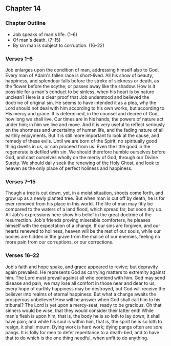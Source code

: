 ## Chapter 14

### Chapter Outline

- Job speaks of man's life. (1–6)
- Of man's death. (7–15)
- By sin man is subject to corruption. (16–22)

### Verses 1–6

Job enlarges upon the condition of man, addressing himself also to God. Every man of Adam's fallen race is short-lived. All his show of beauty, happiness, and splendour falls before the stroke of sickness or death, as the flower before the scythe; or passes away like the shadow. How is it possible for a man's conduct to be sinless, when his heart is by nature unclean? Here is a clear proof that Job understood and believed the doctrine of original sin. He seems to have intended it as a plea, why the Lord should not deal with him according to his own works, but according to His mercy and grace. It is determined, in the counsel and decree of God, how long we shall live. Our times are in his hands, the powers of nature act under him; in him we live and move. And it is very useful to reflect seriously on the shortness and uncertainty of human life, and the fading nature of all earthly enjoyments. But it is still more important to look at the cause, and remedy of these evils. Until we are born of the Spirit, no spiritually good thing dwells in us, or can proceed from us. Even the little good in the regenerate is defiled with sin. We should therefore humble ourselves before God, and cast ourselves wholly on the mercy of God, through our Divine Surety. We should daily seek the renewing of the Holy Ghost, and look to heaven as the only place of perfect holiness and happiness.

### Verses 7–15

Though a tree is cut down, yet, in a moist situation, shoots come forth, and grow up as a newly planted tree. But when man is cut off by death, he is for ever removed from his place in this world. The life of man may fitly be compared to the waters of a land flood, which spread far, but soon dry up. All Job's expressions here show his belief in the great doctrine of the resurrection. Job's friends proving miserable comforters, he pleases himself with the expectation of a change. If our sins are forgiven, and our hearts renewed to holiness, heaven will be the rest of our souls, while our bodies are hidden in the grave from the malice of our enemies, feeling no more pain from our corruptions, or our corrections.

### Verses 16–22

Job's faith and hope spake, and grace appeared to revive; but depravity again prevailed. He represents God as carrying matters to extremity against him. The Lord must prevail against all who contend with him. God may send disease and pain, we may lose all comfort in those near and dear to us, every hope of earthly happiness may be destroyed, but God will receive the believer into realms of eternal happiness. But what a change awaits the prosperous unbeliever! How will he answer when God shall call him to his tribunal? The Lord is yet upon a mercy-seat, ready to be gracious. Oh that sinners would be wise, that they would consider their latter end! While man's flesh is upon him, that is, the body he is so loth to lay down, it shall have pain; and while his soul is within him, that is, the spirit he is so loth to resign, it shall mourn. Dying work is hard work; dying pangs often are sore pangs. It is folly for men to defer repentance to a death-bed, and to have that to do which is the one thing needful, when unfit to do anything.

